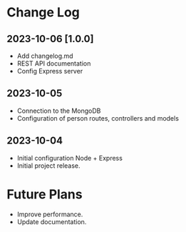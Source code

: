 # Change Log

## 2023-10-06 [1.0.0]
- Add changelog.md
- REST API documentation
- Config Express server

## 2023-10-05 

- Connection to the MongoDB
- Configuration of person routes, controllers and models 

## 2023-10-04 

- Initial configuration Node + Express
- Initial project release.

# Future Plans
- Improve performance.
- Update documentation.